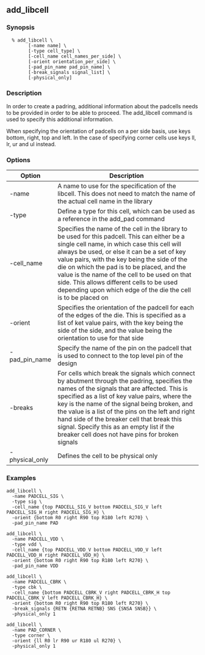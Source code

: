 ## add_libcell
### Synopsis
```
  % add_libcell \
        [-name name] \
        [-type cell_type] \
        [-cell_name cell_names_per_side] \
        [-orient orientation_per_side] \
        [-pad_pin_name pad_pin_name] \
        [-break_signals signal_list] \
        [-physical_only]
```
### Description

In order to create a padring, additional information about the padcells needs to be provided in order to be able to proceed. The add_libcell command is used to specify this additional information.

When specifying the orientation of padcells on a per side basis, use keys bottom, right, top and left. In the case of specifying corner cells use keys ll, lr, ur and ul instead.

### Options

| Option | Description |
| --- | --- |
| -name | A name to use for the specification of the libcell. This does not need to match the name of the actual cell name in the library |
| -type | Define a type for this cell, which can be used as a reference in the add_pad command |
| -cell_name | Specifies the name of the cell in the library to be used for this padcell. This can either be a single cell name, in which case this cell will always be used, or else it can be a set of key value pairs, with the key being the side of the die on which the pad is to be placed, and the value is the name of the cell to be used on that side. This allows different cells to be used depending upon which edge of the die the cell is to be placed on |
| -orient | Specifies the orientation of the padcell for each of the edges of the die. This is specified as a list of ket value pairs, with the key being the side of the side, and the value being the orientation to use for that side |
| -pad_pin_name | Specify the name of the pin on the padcell that is used to connect to the top level pin of the design |
| -breaks | For cells which break the signals which connect by abutment through the padring, specifies the names of the signals that are affected. This is specified as a list of key value pairs, where the key is the name of the signal being broken, and the value is a list of the pins on the left and right hand side of the breaker cell that break this signal. Specify this as an empty list if the breaker cell does not have pins for broken signals |
| -physical_only | Defines the cell to be physical only |

### Examples
```
add_libcell \
  -name PADCELL_SIG \
  -type sig \
  -cell_name {top PADCELL_SIG_V bottom PADCELL_SIG_V left PADCELL_SIG_H right PADCELL_SIG_H} \
  -orient {bottom R0 right R90 top R180 left R270} \
  -pad_pin_name PAD

add_libcell \
  -name PADCELL_VDD \
  -type vdd \
  -cell_name {top PADCELL_VDD_V bottom PADCELL_VDD_V left PADCELL_VDD_H right PADCELL_VDD_H} \
  -orient {bottom R0 right R90 top R180 left R270} \
  -pad_pin_name VDD

add_libcell \
  -name PADCELL_CBRK \
  -type cbk \
  -cell_name {bottom PADCELL_CBRK_V right PADCELL_CBRK_H top PADCELL_CBRK_V left PADCELL_CBRK_H} \
  -orient {bottom R0 right R90 top R180 left R270} \
  -break_signals {RETN {RETNA RETNB} SNS {SNSA SNSB}} \
  -physical_only 1

add_libcell \
  -name PAD_CORNER \
  -type corner \
  -orient {ll R0 lr R90 ur R180 ul R270} \
  -physical_only 1
```

